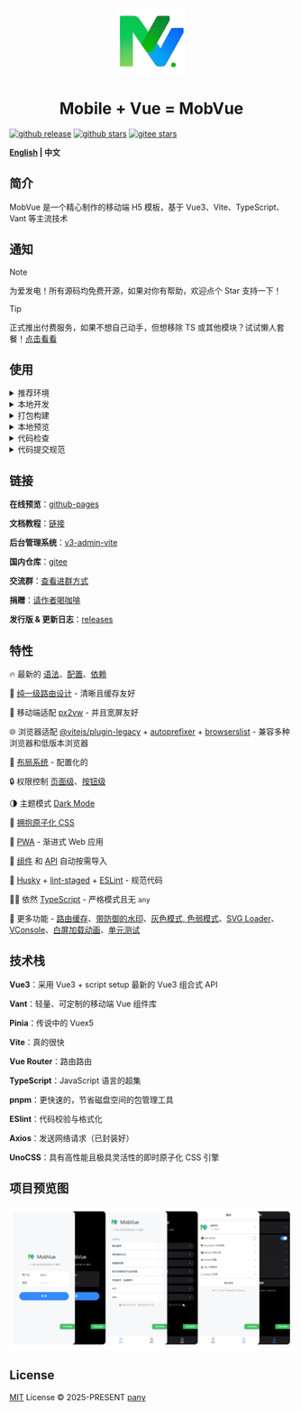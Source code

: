 <div align="center">
  <img alt="logo" width="120" height="120" src="./public/favicon.png">
  <h1>Mobile + Vue = MobVue</h1>
</div>

[![github release](https://img.shields.io/github/v/release/un-pany/mobvue?style=flat)](https://github.com/un-pany/mobvue/releases)
[![github stars](https://img.shields.io/github/stars/un-pany/mobvue?style=flat)](https://github.com/un-pany/mobvue/stargazers)
[![gitee stars](https://gitee.com/un-pany/mobvue/badge/star.svg)](https://gitee.com/un-pany/mobvue/stargazers)

<b><a href="./README.md">English</a> | 中文</b>

## 简介

MobVue 是一个精心制作的移动端 H5 模板，基于 Vue3、Vite、TypeScript、Vant 等主流技术

## 通知

> [!NOTE]
> 为爱发电！所有源码均免费开源，如果对你有帮助，欢迎点个 Star 支持一下！

> [!TIP]
> 正式推出付费服务，如果不想自己动手，但想移除 TS 或其他模块？试试懒人套餐！[点击看看](https://github.com/un-pany/mobvue/issues/2)

## 使用

<details>
<summary>推荐环境</summary>

<br>

- 新版 `Visual Studio Code`
- 安装 `.vscode/extensions.json` 文件中推荐的插件
- `node` 20.x 或 22+
- `pnpm` 9.x 或 10+

</details>

<details>
<summary>本地开发</summary>

<br>

```bash
# 安装依赖
pnpm i

# 启动服务
pnpm dev
```

</details>

<details>
<summary>打包构建</summary>

<br>

```bash
# 打包构建预发布环境
pnpm build:staging

# 打包构建生产环境
pnpm build
```

</details>

<details>
<summary>本地预览</summary>

<br>

```bash
# 先执行打包构建命令生成 dist 目录后再执行以下预览命令
pnpm preview
```

</details>

<details>
<summary>代码检查</summary>

<br>

```bash
# 代码校验与格式化
pnpm lint

# 单元测试
pnpm test
```

</details>

<details>
<summary>代码提交规范</summary>

<br>

`feat` 新功能

`fix` 修复错误

`perf` 性能优化

`refactor` 重构代码

`docs` 文档和注释

`types` 类型相关

`test` 单测相关

`ci` 持续集成、工作流

`revert` 撤销更改

`chore` 琐事（更新依赖、修改配置等）

</details>

## 链接

**在线预览**：[github-pages](https://un-pany.github.io/mobvue)

**文档教程**：[链接](https://juejin.cn/column/7472609448201666599)

**后台管理系统**：[v3-admin-vite](https://github.com/un-pany/v3-admin-vite)

**国内仓库**：[gitee](https://gitee.com/un-pany/mobvue)

**交流群**：[查看进群方式](https://github.com/un-pany/mobvue/issues/3)

**捐赠**：[请作者喝咖啡](https://github.com/un-pany/mobvue/issues/1)

**发行版 & 更新日志**：[releases](https://github.com/un-pany/mobvue/releases)

## 特性

🔥 最新的 [语法](https://vuejs.org/api/sfc-script-setup.html)、[配置](./vite.config.ts)、[依赖](./package.json)

📍 [纯一级路由设计](./src/router/index.ts) - 清晰且缓存友好

📱 移动端适配 [px2vw](./postcss.config.ts) - 并且宽屏友好

🌐 浏览器适配 [@vitejs/plugin-legacy](https://github.com/vitejs/vite/tree/main/packages/plugin-legacy) + [autoprefixer](https://github.com/postcss/autoprefixer) + [browserslist](https://github.com/browserslist/browserslist) - 兼容多种浏览器和低版本浏览器

🧩 [布局系统](./src/layout) - 配置化的

🔒 权限控制 [页面级](./src/router/guard.ts)、[按钮级](./src/pages/demo/permission.vue)

🌗 主题模式 [Dark Mode](./src/common/assets/styles/variables.css)

🫧 [拥抱原子化 CSS](./uno.config.ts)

📲 [PWA](https://github.com/antfu/vite-plugin-pwa) - 渐进式 Web 应用

🔧 [组件](https://github.com/unplugin/unplugin-vue-components) 和 [API](https://github.com/unplugin/unplugin-auto-import) 自动按需导入

🔎 [Husky](./.husky/pre-commit) + [lint-staged](./package.json) + [ESLint](./eslint.config.js) - 规范代码

💪🏻 依然 [TypeScript](./tsconfig.json) - 严格模式且无 `any`

👀 更多功能 - [路由缓存](./src/pinia/stores/keep-alive.ts)、[带防御的水印](./src/common/composables/useWatermark.ts)、[灰色模式, 色弱模式](./src/common/composables/useGrayscaleAndColorblind.ts)、[SVG Loader](https://github.com/jpkleemans/vite-svg-loader)、[VConsole](./src/plugins/console.ts)、[白屏加载动画](./public/app-loading.css)、[单元测试](./tests)

## 技术栈

**Vue3**：采用 Vue3 + script setup 最新的 Vue3 组合式 API

**Vant**：轻量、可定制的移动端 Vue 组件库

**Pinia**：传说中的 Vuex5

**Vite**：真的很快

**Vue Router**：路由路由

**TypeScript**：JavaScript 语言的超集

**pnpm**：更快速的，节省磁盘空间的包管理工具

**ESlint**：代码校验与格式化

**Axios**：发送网络请求（已封装好）

**UnoCSS**：具有高性能且极具灵活性的即时原子化 CSS 引擎

## 项目预览图

![preview](./src/common/assets/images/preview.png)

## License

[MIT](./LICENSE) License © 2025-PRESENT [pany](https://github.com/pany-ang)
